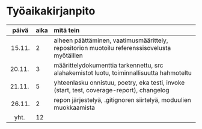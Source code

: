 # Työaikakirjanpito

| päivä  | aika | mitä tein |
| :-----:| :----| :-----|
| 15.11. | 2    | aiheen päättäminen, vaatimusmäärittely, repositorion muotoilu referenssisovelusta myötäillen |
| 20.11. | 3    | määrittelydokumenttia tarkennettu, src alahakemistot luotu, toiminnallisuutta hahmoteltu |
| 21.11. | 5    | yhteenlasku onnistuu, poetry, eka testi, invoke (start, test, coverage-report), changelog |
| 26.11. | 2    | repon järjestelyä, .gitignoren siirtelyä, moduulien muokkaamista |
| yht.   | 12   | |
